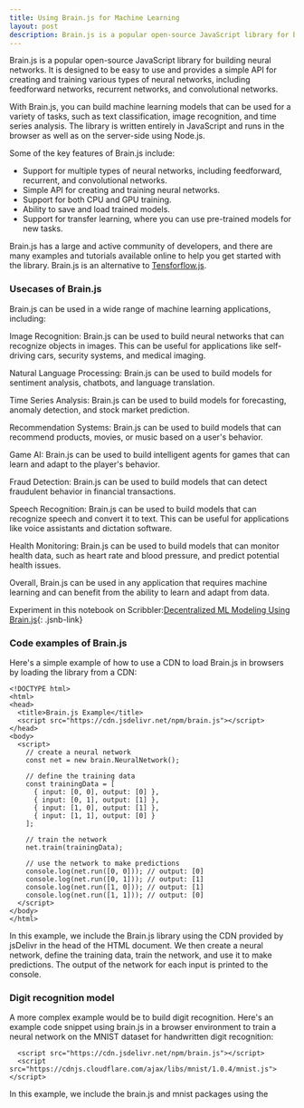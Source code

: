 ```yaml
---
title: Using Brain.js for Machine Learning
layout: post
description: Brain.js is a popular open-source JavaScript library for building neural networks useful for solving a wide range of problems.
---
```

Brain.js is a popular open-source JavaScript library for building neural networks. It is designed to be easy to use and provides a simple API for creating and training various types of neural networks, including feedforward networks, recurrent networks, and convolutional networks.

With Brain.js, you can build machine learning models that can be used for a variety of tasks, such as text classification, image recognition, and time series analysis. The library is written entirely in JavaScript and runs in the browser as well as on the server-side using Node.js.

Some of the key features of Brain.js include:
- Support for multiple types of neural networks, including feedforward, recurrent, and convolutional networks.
- Simple API for creating and training neural networks.
- Support for both CPU and GPU training.
- Ability to save and load trained models.
- Support for transfer learning, where you can use pre-trained models for new tasks.

Brain.js has a large and active community of developers, and there are many examples and tutorials available online to help you get started with the library. Brain.js is an alternative to [Tensforflow.js](/2023/04/11/Machine-learning-in-Javascript-using-TensorflowJS.html).

### Usecases of Brain.js
Brain.js can be used in a wide range of machine learning applications, including:

Image Recognition: Brain.js can be used to build neural networks that can recognize objects in images. This can be useful for applications like self-driving cars, security systems, and medical imaging.

Natural Language Processing: Brain.js can be used to build models for sentiment analysis, chatbots, and language translation.

Time Series Analysis: Brain.js can be used to build models for forecasting, anomaly detection, and stock market prediction.

Recommendation Systems: Brain.js can be used to build models that can recommend products, movies, or music based on a user's behavior.

Game AI: Brain.js can be used to build intelligent agents for games that can learn and adapt to the player's behavior.

Fraud Detection: Brain.js can be used to build models that can detect fraudulent behavior in financial transactions.

Speech Recognition: Brain.js can be used to build models that can recognize speech and convert it to text. This can be useful for applications like voice assistants and dictation software.

Health Monitoring: Brain.js can be used to build models that can monitor health data, such as heart rate and blood pressure, and predict potential health issues.

Overall, Brain.js can be used in any application that requires machine learning and can benefit from the ability to learn and adapt from data.

Experiment in this notebook on Scribbler:[Decentralized ML Modeling Using Brain.js](https://app.scribbler.live/#./examples/Decentralized-ML-Model-Storage.jsnb){: .jsnb-link} 

### Code examples of Brain.js
Here's a simple example of how to use a CDN to load Brain.js in browsers by loading the library from a CDN:

	<!DOCTYPE html>
	<html>
	<head>
	  <title>Brain.js Example</title>
	  <script src="https://cdn.jsdelivr.net/npm/brain.js"></script>
	</head>
	<body>
	  <script>
	    // create a neural network
	    const net = new brain.NeuralNetwork();
	
	    // define the training data
	    const trainingData = [
	      { input: [0, 0], output: [0] },
	      { input: [0, 1], output: [1] },
	      { input: [1, 0], output: [1] },
	      { input: [1, 1], output: [0] }
	    ];
	
	    // train the network
	    net.train(trainingData);
	
	    // use the network to make predictions
	    console.log(net.run([0, 0])); // output: [0]
	    console.log(net.run([0, 1])); // output: [1]
	    console.log(net.run([1, 0])); // output: [1]
	    console.log(net.run([1, 1])); // output: [0]
	  </script>
	</body>
	</html>
	
In this example, we include the Brain.js library using the CDN provided by jsDelivr in the head of the HTML document. We then create a neural network, define the training data, train the network, and use it to make predictions. The output of the network for each input is printed to the console.

### Digit recognition model

A more complex example would be to build digit recognition. Here's an example code snippet using brain.js in a browser environment to train a neural network on the MNIST dataset for handwritten digit recognition:

	  <script src="https://cdn.jsdelivr.net/npm/brain.js"></script>
	  <script src="https://cdnjs.cloudflare.com/ajax/libs/mnist/1.0.4/mnist.js"></script>
	  
In this example, we include the brain.js and mnist packages using the <script> tags from the CDN (Content Delivery Network). When you open this HTML file in a web browser, the browser will load brain.js and mnist packages from the CDN and execute the JavaScript code.  

	  <script>
	    // Load the MNIST dataset
	    const set = mnist.set(8000, 2000);

	    // Convert the dataset into suitable format for brain.js
	    const trainingData = set.training.map((data) => ({
	      input: data.input,
	      output: data.output,
	    }));
	    const testingData = set.test.map((data) => ({
	      input: data.input,
	      output: data.output,
	    }));

	    // Create a new neural network
	    const net = new brain.NeuralNetwork();

	    // Train the network
	    net.train(trainingData, {
	      log: true,
	      logPeriod: 100,
	    });

	    // Evaluate the network
	    const accuracy = net.test(testingData);
	    console.log('Accuracy:', accuracy);

	    // Make predictions on new data
	   const randomIndex = Math.floor(Math.random() * set.test.length);
	   const randomTestData = set.test[randomIndex];

	    console.log('New Image:');
	    console.log('Input:', newImage.input);
	    console.log('Predicted Output:', prediction);
	  </script>

The training part will take a few minutes, so you have to be patient when the data is loaded.  The training and evaluation process will be logged in the browser console, and the prediction results will also be displayed in the console.

Note: The browser environment may have certain limitations and security restrictions when it comes to loading external scripts or accessing local files. Make sure to adjust the code accordingly and consider the security implications of running machine learning code in a browser environment.
	
### Saving and Loading Models
Usually, model building and using/applying the model does not happen in the same script. Thus there is a need to save the built model and use it in another script/application. [Serialization](/2023/05/27/Serialization-in-Python-JavaScript.html) helps in storing the model and being used in other applications. In Brain.js, this can be done using two functions: toJSON and fromJSON. In the above example, we can store the mode built as a JSON object in a file. 

The model can also be stored in a decentralized platform like [IPFS](https://ipfs.tech/):
	
	const digitReconModel = JSON.stringify(net.toJSON());
	//Download the file, push to cloud or store it IPFS. The code below shows how to store it in IPFS:
	(async ()=>{
	   node = await Ipfs.create()
	  const results = await node.add(digitReconModel)
	  const cid = results['cid']
	  console.log("CID",cid)

	})();
	
This model can be loaded back and used:
	
	(async ()=>{
  		constant digitReconModelJSON='';
		const flow=node.cat();
		  for await(const chunk of flow){
			digitReconModelJSON += chunk.toString().split(",").map(x=>String.fromCharCode(parseInt(x))).join("");
		  }
		 digitReconModel = net.fromJSON(JSON.parse(digitReconModelJSON));
	})();
